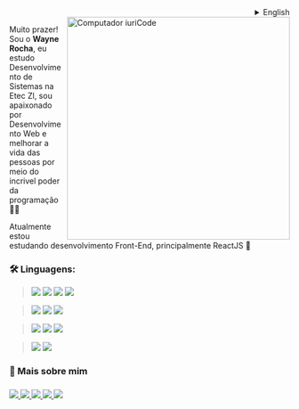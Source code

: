 
<details>
  
  <summary align="right">English</summary>
  <br>
  
  <img src="https://raw.githubusercontent.com/MicaelliMedeiros/micaellimedeiros/master/image/computer-illustration.png" min-width="400px" max-width="400px" width="400px" align="right" alt="Computador iuriCode">

  <p align="left">
    Hi! I'm <strong>Wayne Rocha</strong>, I study Systems Development at Etec Zl, I'm passionate about Web Development and improving people's lives through the incredible power of programming 👩‍💻
  </p>

  <p align="left">
    I'm currently studying Front-End development, mainly ReactJS 🚀    
  </p>

  ### 🛠 Tecnologies:
  
  > <img src="https://img.shields.io/badge/React-20232A?style=for-the-badge&logo=react&logoColor=61DAFB" /></a>
  > <img src="https://img.shields.io/badge/HTML5-E34F26?style=for-the-badge&logo=html5&logoColor=white&" /></a>
  > <img src="https://img.shields.io/badge/CSS3-1572B6?style=for-the-badge&logo=css3&logoColor=white" /></a>
  > <img src="https://img.shields.io/badge/JavaScript-323330?style=for-the-badge&logo=javascript&logoColor=F7DF1E" /></a>
  
  > <img src="https://img.shields.io/badge/Node.js-43853D?style=for-the-badge&logo=node.js&logoColor=white" /></a>
  > <img src="https://img.shields.io/badge/PHP-777BB4?style=for-the-badge&logo=php&logoColor=white" /></a>
  > <img src="https://img.shields.io/badge/Python-14354C?style=for-the-badge&logo=python&logoColor=white" /></a>
  
  > <img src="https://img.shields.io/badge/Express.js-404D59?style=for-the-badge" /></a>
  > <img src="https://img.shields.io/badge/Laravel-FF2D20?style=for-the-badge&logo=laravel&logoColor=white" /></a>
  > <img src="https://img.shields.io/badge/Flask-000000?style=for-the-badge&logo=flask&logoColor=white" /></a>  

  > <img src="https://img.shields.io/badge/MongoDB-4EA94B?style=for-the-badge&logo=mongodb&logoColor=white" /></a>
  > <img src="https://img.shields.io/badge/MySQL-00000F?style=for-the-badge&logo=mysql&logoColor=white" /></a>
  
  ### 🤝 More About Me

  <h3 align="left">
  <a href="mailto:dev.waynerocha@gmail.com" alt="Gmail" target="_blank">
  <img src="https://img.shields.io/badge/Gmail-D14836?style=for-the-badge&logo=gmail&logoColor=white" />
  </a>

  <a href="https://linkedin.com/in/wayne-rocha-421004204" alt="Linkedin"  target="_blank">
  <img src="https://img.shields.io/badge/LinkedIn-0077B5?style=for-the-badge&logo=linkedin&logoColor=white" />
  </a>

  <a href="https://api.whatsapp.com/send?phone=5511933986789" alt="WhatsApp"  target="_blank">
  <img src="https://img.shields.io/badge/WhatsApp-25D366?style=for-the-badge&logo=whatsapp&logoColor=white"/>
  </a>

  <a href="https://dev.to/waynerocha" alt="Dev.to Articles" target="_blank">
  <img src="https://img.shields.io/badge/dev.to-0A0A0A?style=for-the-badge&logo=dev.to&logoColor=white"/>
  </a>

  <a href="https://github.com/WayneRocha/" alt="Dev.to Articles" target="_blank">
  <img src="https://img.shields.io/badge/GitHub-100000?style=for-the-badge&logo=github&logoColor=white"/>
  </a>
  </h3>

</details>

<img src="https://raw.githubusercontent.com/MicaelliMedeiros/micaellimedeiros/master/image/computer-illustration.png" min-width="400px" max-width="400px" width="400px" align="right" alt="Computador iuriCode">

<p align="left">
  Muito prazer! Sou o <strong>Wayne Rocha</strong>, eu estudo Desenvolvimento de Sistemas na Etec Zl, sou apaixonado por Desenvolvimento Web e melhorar a vida das pessoas por meio do incrivel poder da programação 👩‍💻
</p>

<p align="left">
   Atualmente estou estudando desenvolvimento Front-End, principalmente ReactJS 🚀
</p>

### 🛠 Linguagens:

  > <img src="https://img.shields.io/badge/React-20232A?style=for-the-badge&logo=react&logoColor=61DAFB" /></a>
  > <img src="https://img.shields.io/badge/HTML5-E34F26?style=for-the-badge&logo=html5&logoColor=white&" /></a>
  > <img src="https://img.shields.io/badge/CSS3-1572B6?style=for-the-badge&logo=css3&logoColor=white" /></a>
  > <img src="https://img.shields.io/badge/JavaScript-323330?style=for-the-badge&logo=javascript&logoColor=F7DF1E" /></a>
  
  > <img src="https://img.shields.io/badge/Node.js-43853D?style=for-the-badge&logo=node.js&logoColor=white" /></a>
  > <img src="https://img.shields.io/badge/PHP-777BB4?style=for-the-badge&logo=php&logoColor=white" /></a>
  > <img src="https://img.shields.io/badge/Python-14354C?style=for-the-badge&logo=python&logoColor=white" /></a>
  
  > <img src="https://img.shields.io/badge/Express.js-404D59?style=for-the-badge" /></a>
  > <img src="https://img.shields.io/badge/Laravel-FF2D20?style=for-the-badge&logo=laravel&logoColor=white" /></a>
  > <img src="https://img.shields.io/badge/Flask-000000?style=for-the-badge&logo=flask&logoColor=white" /></a>  

  > <img src="https://img.shields.io/badge/MongoDB-4EA94B?style=for-the-badge&logo=mongodb&logoColor=white" /></a>
  > <img src="https://img.shields.io/badge/MySQL-00000F?style=for-the-badge&logo=mysql&logoColor=white" /></a>
  

### 🤝 Mais sobre mim

<h3 align="left">
  <a href="mailto:dev.waynerocha@gmail.com" alt="Gmail" target="_blank">
  <img src="https://img.shields.io/badge/Gmail-D14836?style=for-the-badge&logo=gmail&logoColor=white" />
  </a>

  <a href="https://linkedin.com/in/wayne-rocha-421004204" alt="Linkedin"  target="_blank">
  <img src="https://img.shields.io/badge/LinkedIn-0077B5?style=for-the-badge&logo=linkedin&logoColor=white" />
  </a>

  <a href="https://api.whatsapp.com/send?phone=5511933986789" alt="WhatsApp"  target="_blank">
  <img src="https://img.shields.io/badge/WhatsApp-25D366?style=for-the-badge&logo=whatsapp&logoColor=white"/>
  </a>
  
  <a href="https://dev.to/waynerocha" alt="Dev.to Articles" target="_blank">
  <img src="https://img.shields.io/badge/dev.to-0A0A0A?style=for-the-badge&logo=dev.to&logoColor=white"/>
  </a>
  
  <a href="https://github.com/WayneRocha/" alt="Dev.to Articles" target="_blank">
  <img src="https://img.shields.io/badge/GitHub-100000?style=for-the-badge&logo=github&logoColor=white"/>
  </a>

</h3>  
